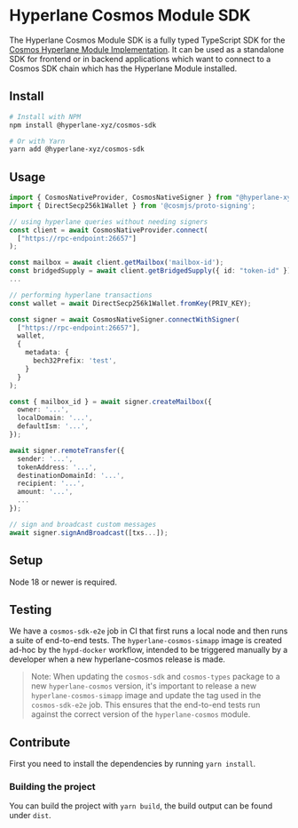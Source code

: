 # Hyperlane Cosmos Module SDK

The Hyperlane Cosmos Module SDK is a fully typed TypeScript SDK for the [Cosmos Hyperlane Module Implementation](https://github.com/bcp-innovations/hyperlane-cosmos).
It can be used as a standalone SDK for frontend or in backend applications which want to connect to a Cosmos SDK chain which has the Hyperlane Module installed.

## Install

```bash
# Install with NPM
npm install @hyperlane-xyz/cosmos-sdk

# Or with Yarn
yarn add @hyperlane-xyz/cosmos-sdk
```

## Usage

```ts
import { CosmosNativeProvider, CosmosNativeSigner } from "@hyperlane-xyz/cosmos-sdk";
import { DirectSecp256k1Wallet } from '@cosmjs/proto-signing';

// using hyperlane queries without needing signers
const client = await CosmosNativeProvider.connect(
  ["https://rpc-endpoint:26657"]
);

const mailbox = await client.getMailbox('mailbox-id');
const bridgedSupply = await client.getBridgedSupply({ id: "token-id" });
...

// performing hyperlane transactions
const wallet = await DirectSecp256k1Wallet.fromKey(PRIV_KEY);

const signer = await CosmosNativeSigner.connectWithSigner(
  ["https://rpc-endpoint:26657"],
  wallet,
  {
    metadata: {
      bech32Prefix: 'test',
    }
  }
);

const { mailbox_id } = await signer.createMailbox({
  owner: '...',
  localDomain: '...',
  defaultIsm: '...',
});

await signer.remoteTransfer({
  sender: '...',
  tokenAddress: '...',
  destinationDomainId: '...',
  recipient: '...',
  amount: '...',
  ...
});

// sign and broadcast custom messages
await signer.signAndBroadcast([txs...]);
```

## Setup

Node 18 or newer is required.

## Testing

We have a `cosmos-sdk-e2e` job in CI that first runs a local node and then runs a suite of end-to-end tests. The `hyperlane-cosmos-simapp` image is created ad-hoc by the `hypd-docker` workflow, intended to be triggered manually by a developer when a new hyperlane-cosmos release is made.

> Note: When updating the `cosmos-sdk` and `cosmos-types` package to a new `hyperlane-cosmos` version, it's important to release a new `hyperlane-cosmos-simapp` image and update the tag used in the `cosmos-sdk-e2e` job. This ensures that the end-to-end tests run against the correct version of the `hyperlane-cosmos` module.

## Contribute

First you need to install the dependencies by running `yarn install`.

### Building the project

You can build the project with `yarn build`, the build output can be found under `dist`.
